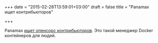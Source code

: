 +++
date = "2015-02-28T13:59:01+03:00"
draft = false
title = "Panamax ищет контрибьюторов"

+++

<p>Panamax&nbsp;<a href="http://www.centurylinklabs.com/contribute-to-panamax/">ищет опенсорс контрибьюторов</a>. Это такой менеджер Doсker контейнеров для людей.</p>

